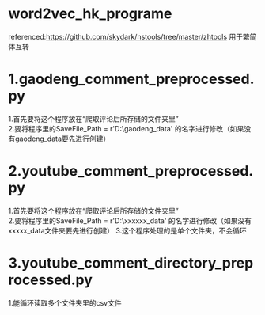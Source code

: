 # word2vec_hk_programe
referenced:https://github.com/skydark/nstools/tree/master/zhtools 用于繁简体互转
# 1.gaodeng_comment_preprocessed.py
1.首先要将这个程序放在“爬取评论后所存储的文件夹里”<br/>
2.要将程序里的SaveFile_Path =  r'D:\gaodeng_data'  的名字进行修改（如果没有gaodeng_data要先进行创建）
# 2.youtube_comment_preprocessed.py
1.首先要将这个程序放在“爬取评论后所存储的文件夹里”<br/>
2.要将程序里的SaveFile_Path =  r'D:\xxxxxx_data'  的名字进行修改（如果没有xxxxx_data文件夹要先进行创建）
3.这个程序处理的是单个文件夹，不会循环

# 3.youtube_comment_directory_preprocessed.py
1.能循环读取多个文件夹里的csv文件
